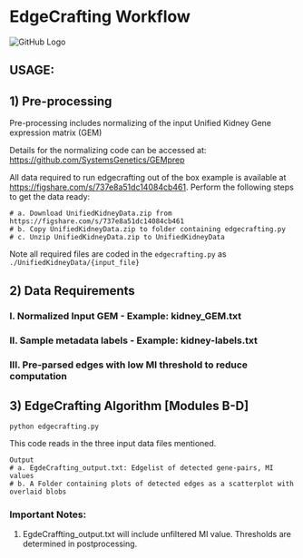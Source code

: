 # EdgeCrafting Workflow

![GitHub Logo](EdgeCrafting.png)

## USAGE:

## 1) Pre-processing

Pre-processing includes normalizing of the input Unified Kidney Gene expression matrix (GEM) 

Details for the normalizing code can be accessed at: https://github.com/SystemsGenetics/GEMprep

All data required to run edgecrafting out of the box example is available at https://figshare.com/s/737e8a51dc14084cb461. Perform the following steps to get the data ready:

```
# a. Download UnifiedKidneyData.zip from https://figshare.com/s/737e8a51dc14084cb461
# b. Copy UnifiedKidneyData.zip to folder containing edgecrafting.py
# c. Unzip UnifiedKidneyData.zip to UnifiedKidneyData
```

Note all required files are coded in the ```edgecrafting.py``` as ```./UnifiedKidneyData/{input_file}```

## 2) Data Requirements


### I. Normalized Input GEM - Example: kidney_GEM.txt

### II. Sample metadata labels - Example: kidney-labels.txt

### III. Pre-parsed edges with low MI threshold to reduce computation


## 3) EdgeCrafting Algorithm [Modules B-D]
```
python edgecrafting.py 
```

This code reads in the three input data files mentioned.

```
Output
# a. EgdeCrafting_output.txt: Edgelist of detected gene-pairs, MI values
# b. A Folder containing plots of detected edges as a scatterplot with overlaid blobs
```

### Important Notes:

1) EgdeCraffting_output.txt will include unfiltered MI value. Thresholds are determined in postprocessing.
